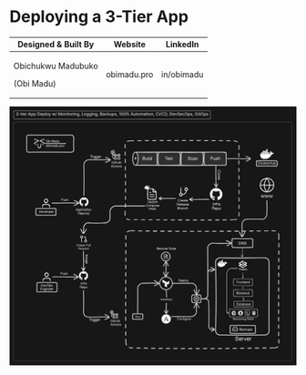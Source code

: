 # Deploying a 3-Tier App

| Designed & Built By | Website | LinkedIn |
| ----- | ----- | ----- |
| <p>Obichukwu Madubuko</p><p>(Obi Madu)</p> | obimadu.pro | in/obimadu |

![Workflow / Architecture Diagram](./diagram.png)
